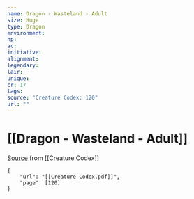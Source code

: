 ```yaml
---
name: Dragon - Wasteland - Adult
size: Huge
type: Dragon
environment: 
hp: 
ac: 
initiative: 
alignment: 
legendary: 
lair: 
unique: 
cr: 17
tags: 
source: "Creature Codex: 120"
url: ""
---
```

# [[Dragon - Wasteland - Adult]]

[Source](zotero://open-pdf/library/items/NTNKJRHG?page=120) from [[Creature Codex]]

```pdf
{
	"url": "[[Creature Codex.pdf]]",
	"page": [120]
}
```

